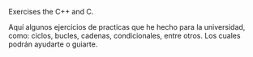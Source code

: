 Exercises the C++ and C.

Aquí algunos ejercicios de practicas que he hecho para la universidad, 
como: ciclos, bucles, cadenas, condicionales, entre otros.
Los cuales podrán ayudarte o guiarte.
